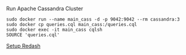 Run Apache Cassandra Cluster
```shell
sudo docker run --name main_cass -d -p 9042:9042 --rm cassandra:3
sudo docker cp queries.cql main_cass:/queries.cql
sudo docker exec -it main_cass cqlsh
SOURCE 'queries.cql'
```
[Setup Redash](https://computingforgeeks.com/how-to-install-redash-data-visualization-dashboard-on-ubuntu-18-04-lts/)
